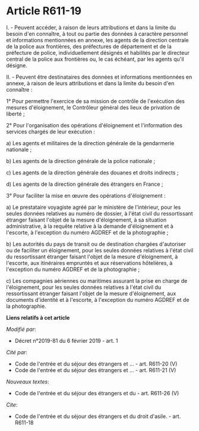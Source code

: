 # Article R611-19

I. - Peuvent accéder, à raison de leurs attributions et dans la limite du besoin d'en connaître, à tout ou partie des données
à caractère personnel et informations mentionnées en annexe, les agents de la direction centrale de la police aux frontières,
des préfectures de département et de la préfecture de police, individuellement désignés et habilités par le directeur central
de la police aux frontières ou, le cas échéant, par les agents qu'il désigne.

II. - Peuvent être destinataires des données et informations mentionnées en annexe, à raison de leurs attributions et dans la
limite du besoin d'en connaître :

1° Pour permettre l'exercice de sa mission de contrôle de l'exécution des mesures d'éloignement, le Contrôleur général des
lieux de privation de liberté ;

2° Pour l'organisation des opérations d'éloignement et l'information des services chargés de leur exécution :

a) Les agents et militaires de la direction générale de la gendarmerie nationale ;

b) Les agents de la direction générale de la police nationale ;

c) Les agents de la direction générale des douanes et droits indirects ;

d) Les agents de la direction générale des étrangers en France ;

3° Pour faciliter la mise en œuvre des opérations d'éloignement :

a) Le prestataire voyagiste agréé par le ministère de l'intérieur, pour les seules données relatives au numéro de dossier, à
l'état civil du ressortissant étranger faisant l'objet de la mesure d'éloignement, à sa situation administrative, à la
requête relative à la demande d'éloignement et à l'escorte, à l'exception du numéro AGDREF et de la photographie ;

b) Les autorités du pays de transit ou de destination chargées d'autoriser ou de faciliter un éloignement, pour les seules
données relatives à l'état civil du ressortissant étranger faisant l'objet de la mesure d'éloignement, à l'escorte, aux
itinéraires empruntés et aux réservations hôtelières, à l'exception du numéro AGDREF et de la photographie ;

c) Les compagnies aériennes ou maritimes assurant la prise en charge de l'éloignement, pour les seules données relatives à
l'état civil du ressortissant étranger faisant l'objet de la mesure d'éloignement, aux documents d'identité et à l'escorte, à
l'exception du numéro AGDREF et de la photographie.

**Liens relatifs à cet article**

_Modifié par_:

  - Décret n°2019-81 du 6 février 2019 - art. 1

_Cité par_:

  - Code de l'entrée et du séjour des étrangers et ... - art. R611-20 (V)
  - Code de l'entrée et du séjour des étrangers et ... - art. R611-21 (V)

_Nouveaux textes_:

  - Code de l'entrée et du séjour des étrangers et du  - art. R611-26 (V)

_Cite_:

  - Code de l'entrée et du séjour des étrangers et du droit d'asile. - art. R611-18
